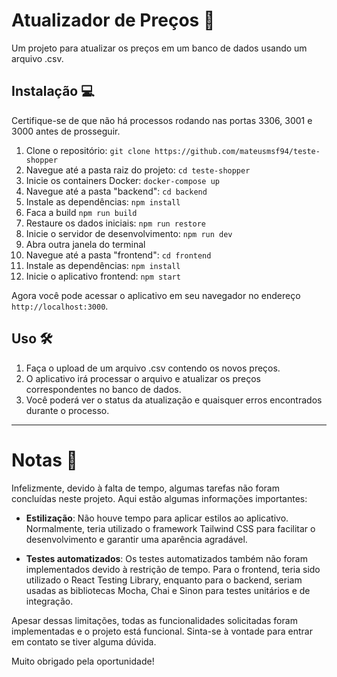 # Atualizador de Preços :money_with_wings:

Um projeto para atualizar os preços em um banco de dados usando um arquivo .csv.

## Instalação :computer:

Certifique-se de que não há processos rodando nas portas 3306, 3001 e 3000 antes de prosseguir.

1. Clone o repositório: `git clone https://github.com/mateusmsf94/teste-shopper`
2. Navegue até a pasta raiz do projeto: `cd teste-shopper`
3. Inicie os containers Docker: `docker-compose up`
4. Navegue até a pasta "backend": `cd backend`
5. Instale as dependências: `npm install`
6. Faca a build `npm run build`
7. Restaure os dados iniciais: `npm run restore`
8. Inicie o servidor de desenvolvimento: `npm run dev`
9. Abra outra janela do terminal
10. Navegue até a pasta "frontend": `cd frontend`
11. Instale as dependências: `npm install`
12. Inicie o aplicativo frontend: `npm start`

Agora você pode acessar o aplicativo em seu navegador no endereço `http://localhost:3000`.

## Uso :hammer_and_wrench:

1. Faça o upload de um arquivo .csv contendo os novos preços.
2. O aplicativo irá processar o arquivo e atualizar os preços correspondentes no banco de dados.
3. Você poderá ver o status da atualização e quaisquer erros encontrados durante o processo.



---

# Notas :memo:

Infelizmente, devido à falta de tempo, algumas tarefas não foram concluídas neste projeto. Aqui estão algumas informações importantes:

- **Estilização**: Não houve tempo para aplicar estilos ao aplicativo. Normalmente, teria utilizado o framework Tailwind CSS para facilitar o desenvolvimento e garantir uma aparência agradável.

- **Testes automatizados**: Os testes automatizados também não foram implementados devido à restrição de tempo. Para o frontend, teria sido utilizado o React Testing Library, enquanto para o backend, seriam usadas as bibliotecas Mocha, Chai e Sinon para testes unitários e de integração.

Apesar dessas limitações, todas as funcionalidades solicitadas foram implementadas e o projeto está funcional. Sinta-se à vontade para entrar em contato se tiver alguma dúvida.

Muito obrigado pela oportunidade!